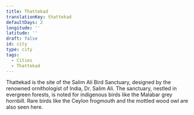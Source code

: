 ```yaml
---
title: Thattekad
translationKey: thattekad
defaultDays: 2
longitude: ''
latitude: ''
draft: false
id: city
type: city
tags:
  - Cities
  - Thattekad
---
```

Thattekad is the site of the Salim Ali Bird Sanctuary, designed by the renowned ornithologist of India, Dr. Salim Ali. The sanctuary, nestled in evergreen forests, is noted for indigenous birds like the Malabar grey hornbill. Rare birds like the Ceylon frogmouth and the mottled wood owl are also seen here.
